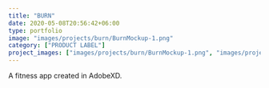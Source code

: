 ```yaml
---
title: "BURN"
date: 2020-05-08T20:56:42+06:00
type: portfolio
image: "images/projects/burn/BurnMockup-1.png"
category: ["PRODUCT LABEL"]
project_images: ["images/projects/burn/BurnMockup-1.png", "images/projects/burn/BurnMockup-2.png", "images/projects/burn/Burn.png"]
---
```


A fitness app created in AdobeXD.

